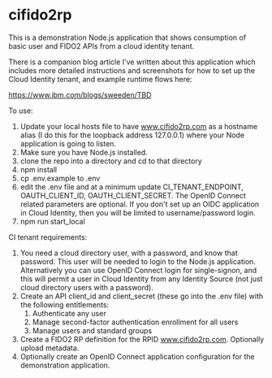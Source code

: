 # cifido2rp

This is a demonstration Node.js application that shows consumption of basic user and FIDO2 APIs from a cloud identity tenant.

There is a companion blog article I've written about this application which includes more detailed instructions and screenshots for how to set up the Cloud Identity tenant, and example runtime flows here:

https://www.ibm.com/blogs/sweeden/TBD

To use:

1. Update your local hosts file to have www.cifido2rp.com as a hostname alias (I do this for the loopback address 127.0.0.1) where your Node application is going to listen.
1. Make sure you have Node.js installed.
1. clone the repo into a directory and cd to that directory
1. npm install
1. cp .env.example to .env 
1. edit the .env file and at a minimum update CI_TENANT_ENDPOINT, OAUTH_CLIENT_ID, OAUTH_CLIENT_SECRET. The OpenID Connect related parameters are optional. If you don't set up an OIDC application in Cloud Identity, then you will be limited to username/password login.
1. npm run start_local


CI tenant requirements:

1. You need a cloud directory user, with a password, and know that password. This user will be needed to login to the Node.js application. Alternatively you can use OpenID Connect login for single-signon, and this will permit a user in Cloud Identity from any Identity Source (not just cloud directory users with a password).
1. Create an API client_id and client_secret (these go into the .env file) with the following entitlements:
    1. Authenticate any user
    1. Manage second-factor authentication enrollment for all users
    1. Manage users and standard groups
1. Create a FIDO2 RP definition for the RPID www.cifido2rp.com. Optionally upload metadata.
1. Optionally create an OpenID Connect application configuration for the demonstration application.

